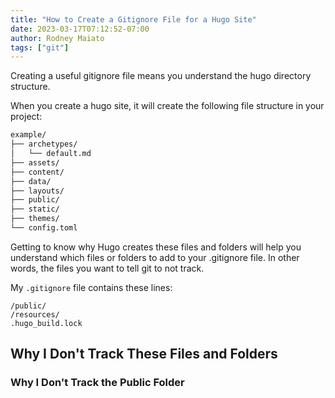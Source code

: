 ```yaml
---
title: "How to Create a Gitignore File for a Hugo Site"
date: 2023-03-17T07:12:52-07:00
author: Rodney Maiato
tags: ["git"]
---
```

Creating a useful gitignore file means you understand the hugo directory structure.

When you create a hugo site, it will create the following file structure in your project:

```bash
example/
├── archetypes/
│   └── default.md
├── assets/
├── content/
├── data/
├── layouts/
├── public/
├── static/
├── themes/
└── config.toml
```

Getting to know why Hugo creates these files and folders will help you understand which files or folders to add to your .gitignore file. In other words, the files you want to tell git to not track.

My `.gitignore` file contains these lines:

```git
/public/
/resources/
.hugo_build.lock
```

## Why I Don't Track These Files and Folders



### Why I Don't Track the Public Folder



